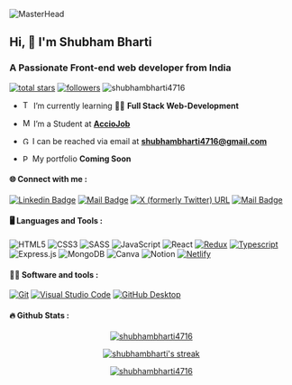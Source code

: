 <!--
**shubhambharti4716/shubhambharti4716** is a ✨ _special_ ✨ repository because its `README.md` (this file) appears on your GitHub profile.

Here are some ideas to get you started:

- 🔭 I’m currently working on ...
- 🌱 I’m currently learning ...
- 👯 I’m looking to collaborate on ...
- 🤔 I’m looking for help with ...
- 💬 Ask me about ...
- 📫 How to reach me: ...
- 😄 Pronouns: ...
- ⚡ Fun fact: ...
-->
![MasterHead](https://www.hays.com.au/documents/3173609/3716998/Image_Tech_Job_Software_Developer_LandingPage.jpg/482fcd02-18cd-7adc-69ec-2810709139af?t=1618902865233)
## Hi, 👋 I'm Shubham Bharti
<h3 align="left">A Passionate Front-end web developer from India</h3>

<p align="left">
  <a href="https://github.com/shubhambharti4716?tab=repositories&sort=stargazers">
    <img alt="total stars" title="Total stars on GitHub" src="https://custom-icon-badges.demolab.com/github/stars/shubhambharti4716?color=55960c&style=for-the-badge&labelColor=488207&logo=star"/></a>
  <a href="https://github.com/shubhambharti4716?tab=followers">
    <img alt="followers" title="Follow me on Github" src="https://custom-icon-badges.demolab.com/github/followers/shubhambharti4716?color=236ad3&labelColor=1155ba&style=for-the-badge&logo=person-add&label=Follow&logoColor=white"/></a>
    <img src="https://komarev.com/ghpvc/?username=shubhambharti4716&label=Profile%20views&color=8e24aa&style=for-the-badge" alt="shubhambharti4716" />
</p>

- <img width="15px" src="https://cdn-icons-png.flaticon.com/512/534/534621.png" alt="Terminal Icon" /> I’m currently learning 🧑‍💻 **Full Stack Web-Development**

- <img width="15px" src="https://avatars.githubusercontent.com/u/61222534?s=200&v=4" alt="Masai Icon" /> I’m a Student at <a href="https://www.linkedin.com/school/acciojob/mycompany/">**AccioJob**</a>

- <img width="13px" src="https://cdn-icons-png.flaticon.com/512/5968/5968534.png" alt="Gmail Icon" /> I can be reached via email at **shubhambharti4716@gmail.com**

- <img width="13px" src="https://cdn-icons-png.flaticon.com/512/4365/4365934.png" alt="Portfolio Icon" /> My portfolio **<a>Coming Soon</a>**

#### 🌐 Connect with me :

[![Linkedin Badge](https://img.shields.io/badge/-shubhambharti4716-0e76a8?style=flat&labelColor=0e76a8&logo=linkedin&logoColor=white)](https://www.linkedin.com/in/shubhambharti4716/)
  [![Mail Badge](https://img.shields.io/badge/-skycandid-e84393?style=flat&labelColor=e84393&logo=instagram&logoColor=white)](https://www.instagram.com/skycandid/) 
[![X (formerly Twitter) URL](https://img.shields.io/twitter/url?url=https%3A%2F%2Ftwitter.com%2Fi_shubhambharti&label=i_shubhambharti)](https://twitter.com/i_shubhambharti)
[![Mail Badge](https://img.shields.io/badge/-BugBeats-e74c3c?style=flat&labelColor=e74c3c&logo=youtube&logoColor=white)](https://www.youtube.com/@BugBeats)

#### 🖥️ Languages and Tools :

![HTML5](https://img.shields.io/badge/html5-%23E34F26.svg?style=for-the-badge&logo=html5&logoColor=white)
![CSS3](https://img.shields.io/badge/css3-%231572B6.svg?style=for-the-badge&logo=css3&logoColor=white)
![SASS](https://img.shields.io/badge/SASS-hotpink.svg?style=for-the-badge&logo=SASS&logoColor=white)
![JavaScript](https://img.shields.io/badge/javascript-%23323330.svg?style=for-the-badge&logo=javascript&logoColor=%23F7DF1E)
![React](https://img.shields.io/badge/react-%2320232a.svg?style=for-the-badge&logo=react&logoColor=%2361DAFB)
<a href=""><img alt="Redux" src="https://img.shields.io/badge/Redux-593D88.svg?style=for-the-badge&logo=redux&logoColor=white"></a>
<a href=""><img alt="Typescript" src="https://img.shields.io/badge/TypeScript-007ACC.svg?style=for-the-badge&logo=typescript&logoColor=white"></a>
![Express.js](https://img.shields.io/badge/express.js-%23404d59.svg?style=for-the-badge&logo=express&logoColor=%2361DAFB)
![MongoDB](https://img.shields.io/badge/MongoDB-%234ea94b.svg?style=for-the-badge&logo=mongodb&logoColor=white)
![Canva](https://img.shields.io/badge/Canva-%2300C4CC.svg?style=for-the-badge&logo=Canva&logoColor=white)
![Notion](https://img.shields.io/badge/Notion-%23000000.svg?style=for-the-badge&logo=notion&logoColor=white)
<a href=""><img alt="Netlify" src="https://img.shields.io/badge/Netlify-00C7B7?style=for-the-badge&logo=netlify&logoColor=white"></a>

#### 👨‍💻 Software and tools :

<p>
<a href="#"><img alt="Git" src="https://img.shields.io/badge/Git-F05033.svg?logo=git&logoColor=white"></a>
<a href="#"><img alt="Visual Studio Code" src="https://img.shields.io/badge/Visual%20Studio%20Code-0078d7.svg?logo=visual-studio-code&logoColor=white"></a>
<a href="#"><img alt="GitHub Desktop" src="https://img.shields.io/badge/GitHub%20Desktop-8034A9.svg?logo=github&logoColor=white"></a>
</p>

#### 🔥 Github Stats :

<p align="center">
  <a href="#">
    <img align="center" src="https://github-readme-stats.vercel.app/api/top-langs?username=shubhambharti4716&show_icons=true&locale=en&layout=compact" alt="shubhambharti4716" />
  </a>
  </p>
<p align="center">
  <a href="#">
    <img alt="shubhambharti's streak" src="https://github-readme-stats.vercel.app/api?username=shubhambharti4716&count_private=true&theme=tokyonight&hide=contribs,prs"/>
  </a>
  </p>
<p align="center">
  <a href="#">
   <img align="center" src="https://github-readme-streak-stats.herokuapp.com/?user=shubhambharti4716&" alt="shubhambharti4716" />
  </a>
  </p>
